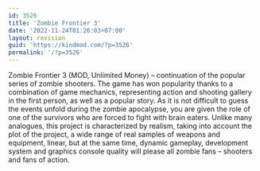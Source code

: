 ```yaml
---
id: 3526
title: 'Zombie Frontier 3'
date: '2022-11-24T01:26:03+07:00'
layout: revision
guid: 'https://kindmod.com/?p=3526'
permalink: '/?p=3526'
---
```


Zombie Frontier 3 (MOD, Unlimited Money) – continuation of the popular series of zombie shooters. The game has won popularity thanks to a combination of game mechanics, representing action and shooting gallery in the first person, as well as a popular story. As it is not difficult to guess the events unfold during the zombie apocalypse, you are given the role of one of the survivors who are forced to fight with brain eaters. Unlike many analogues, this project is characterized by realism, taking into account the plot of the project, a wide range of real samples of weapons and equipment, linear, but at the same time, dynamic gameplay, development system and graphics console quality will please all zombie fans – shooters and fans of action.